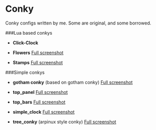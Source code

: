 Conky
=====
  Conky configs written by me. Some are original, and some borrowed.


###Lua based conkys

*   **Click-Clock**

*   **Flowers**
 [Full screenshot](http://www.flickr.com/photos/easysid/8911104368/)

*   **Stamps**
[Full screenshot](http://i.imgur.com/BgJjs3v.jpg)


###Simple conkys


*   **gotham conky**    (based on gotham conky)
[Full screenshot](http://www.flickr.com/photos/easysid/8743489697/)

*   **top_panel**
[Full screenshot](http://www.flickr.com/photos/easysid/9814315474/)

*   **top_bars**
 [Full screenshot](http://www.flickr.com/photos/easysid/11705090703/)

*   **simple_clock**
 [Full screenshot](http://www.flickr.com/photos/easysid/10040163753/)

*   **tree_conky**  (arpinux style conky)
 [Full screenshot](http://www.flickr.com/photos/easysid/11174356493/)
